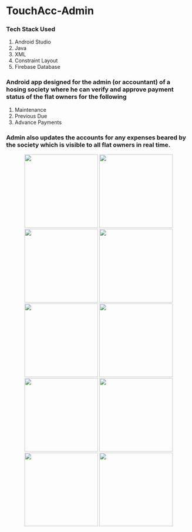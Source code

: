 # TouchAcc-Admin

### Tech Stack Used 
  1. Android Studio
  2. Java 
  3. XML 
  4. Constraint Layout 
  5. Firebase Database

### Android app designed for the admin (or accountant) of a hosing society where he can verify and approve payment status of the flat owners for the following
  1. Maintenance
  2. Previous Due
  3. Advance Payments
  
### Admin also updates the accounts for  any expenses beared by the society which is visible to all flat owners in real time.

<p align="center">
  <img src="https://github.com/vivekverma123/TouchAcc-Admin/blob/master/Screenshots/1.jpg" width="200">
  <img src="https://github.com/vivekverma123/TouchAcc-Admin/blob/master/Screenshots/2.jpg" width="200">
  <img src="https://github.com/vivekverma123/TouchAcc-Admin/blob/master/Screenshots/3.jpg" width="200">
  <img src="https://github.com/vivekverma123/TouchAcc-Admin/blob/master/Screenshots/4.jpg" width="200">
  <img src="https://github.com/vivekverma123/TouchAcc-Admin/blob/master/Screenshots/5.jpg" width="200">
  <img src="https://github.com/vivekverma123/TouchAcc-Admin/blob/master/Screenshots/6.jpg" width="200">
  <img src="https://github.com/vivekverma123/TouchAcc-Admin/blob/master/Screenshots/7.jpg" width="200">
  <img src="https://github.com/vivekverma123/TouchAcc-Admin/blob/master/Screenshots/8.jpg" width="200">
  <img src="https://github.com/vivekverma123/TouchAcc-Admin/blob/master/Screenshots/9.jpg" width="200">
  <img src="https://github.com/vivekverma123/TouchAcc-Admin/blob/master/Screenshots/10.jpg" width="200">
  
</p>
  

